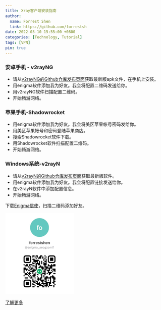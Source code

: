 ```yaml
---
title: Xray客户端安装指南
author: 
  name: Forrest Shen
  link: https://github.com/forrestsh
date: 2022-03-10 15:55:00 +0800
categories: [Technology, Tutorial]
tags: [VPN]
pin: true
---
```


### 安卓手机 - v2rayNG

- 请从[v2rayNG的Github仓库发布页面](https://github.com/2dust/v2rayNG/releases)获取最新版apk文件，在手机上安装。
- 用enigma软件添加我为好友。我会将配置二维码发送给你。
- 用v2rayNG软件扫描配置二维码。
- 开始畅游网络。

### 苹果手机-Shadowrocket

- 用enigma软件添加我为好友。我会将美区苹果帐号密码发给你。
- 用美区苹果帐号和密码登陆苹果商店。
- 搜索Shadowrocket软件下载。
- 用Shadowrocket软件扫描配置二维码。
- 开始畅游网络。

### Windows系统-v2rayN

- 请从[v2rayN的Github仓库发布页面](https://github.com/2dust/v2rayN/releases)获取最新版软件。
- 用enigma软件添加我为好友。我会将配置链接发送给你。
- 在v2rayN软件中添加配置信息。
- 开始畅游网络。



下载[Enigma信使](https://enigma.im/zh_hans/)，扫描二维码添加好友。

<img src="/assets/img/enigma-forrest.jpg" alt="image-20220310170721420" style="zoom:25%;" />

[了解更多](https://xtls.github.io/Xray-docs-next/en/document/level-0/ch08-xray-clients.html#_8-2-%E5%AE%A2%E6%88%B7%E7%AB%AF%E4%B8%8E%E6%9C%8D%E5%8A%A1%E5%99%A8%E7%AB%AF%E6%AD%A3%E7%A1%AE%E8%BF%9E%E6%8E%A5)









